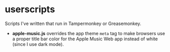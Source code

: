 # userscripts

Scripts I've written that run in Tampermonkey or Greasemonkey.

* **apple-music.js** overrides the app theme `meta` tag to make browsers use a proper title bar color for the Apple Music Web app instead of white (since I use dark mode).
